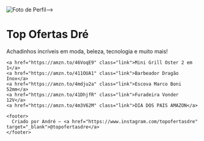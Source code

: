 
<!DOCTYPE html>
<html lang="pt-br">
<head>
  <meta charset="UTF-8">
  <meta name="viewport" content="width=device-width, initial-scale=1">
  <title>Melhores ofertas da semana que recomendo!!!</title>
<!--  <style>
    body {
      font-family: 'Segoe UI', sans-serif;
      background: #f4f4f4;
      margin: 0;
      padding: 0;
      color: #333;
      text-align: center;
    }
    .container {
      max-width: 500px;
      margin: 0 auto;
      padding: 20px;
    }
    .avatar {
      width: 120px;
      border-radius: 50%;
      margin-top: 20px;
    }
    h1 {
      font-size: 24px;
      margin-bottom: 5px;
    }
    p.description {
      font-size: 16px;
      color: #666;
      margin-bottom: 25px;
    }
    .link {
      display: block;
      background: #007aff;
      color: white;
      text-decoration: none;
      padding: 15px;
      border-radius: 8px;
      margin: 10px 0;
      font-weight: bold;
      transition: 0.3s;
    }
    .link:hover {
      background: #005bb5;
    }
    footer {
      margin-top: 30px;
      font-size: 14px;
      color: #999;
    }
  </style>-->
</head>
<body>
  <div class="container">
   <!--> <img src="avatar.png" alt="Foto de Perfil" class="avatar">-->
    <h1>Top Ofertas Dré</h1>
    <p class="description">Achadinhos incríveis em moda, beleza, tecnologia e muito mais!</p>

    <a href="https://amzn.to/46VoqE9" class="link">Mini Grill Oster 2 em 1</a>
    <a href="https://amzn.to/411OUA1" class="link">Barbeador Dragão Inox</a>
    <a href="https://amzn.to/4mdju2a" class="link">Escova Marco Boni 52mm</a>
    <a href="https://amzn.to/41DhjfR" class="link">Furadeira Vonder 12V</a>
    <a href="https://amzn.to/4m3V62M" class="link">DIA DOS PAIS AMAZON</a>

    <footer>
      Criado por André — <a href="https://www.instagram.com/topofertasdre" target="_blank">@topofertasdre</a>
    </footer>
  </div>
</body>
</html>